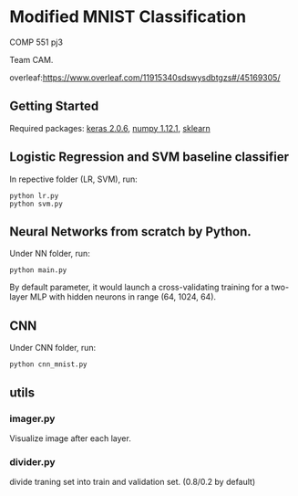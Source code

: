 # Modified MNIST Classification
COMP 551 pj3

Team CAM.

overleaf:https://www.overleaf.com/11915340sdswysdbtgzs#/45169305/

## Getting Started
Required packages: [keras 2.0.6](https://keras.io/), [numpy 1.12.1](http://www.numpy.org/), [sklearn](http://scikit-learn.org/stable/)

## Logistic Regression and SVM baseline classifier
In repective folder (LR, SVM), run:
```
python lr.py
python svm.py
```
## Neural Networks from scratch by Python.
Under NN folder, run:
```
python main.py
```
By default parameter, it would launch a cross-validating training for a two-layer MLP with hidden neurons in range (64, 1024, 64).


## CNN
Under CNN folder, run:
```
python cnn_mnist.py
```

## utils
### imager.py
Visualize image after each layer.
### divider.py
divide traning set into train and validation set. (0.8/0.2 by default)
